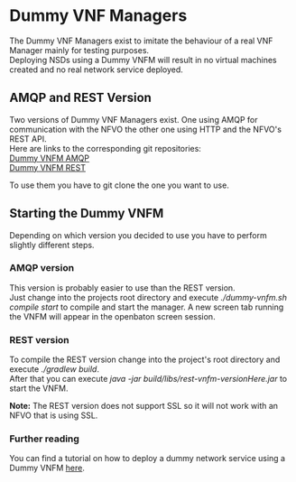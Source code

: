# Dummy VNF Managers

The Dummy VNF Managers exist to imitate the behaviour of a real VNF Manager mainly for testing purposes.  
Deploying NSDs using a Dummy VNFM will result in no virtual machines created and no real network service deployed.  

## AMQP and REST Version

Two versions of Dummy VNF Managers exist. One using AMQP for communication with the NFVO the other one using HTTP and the NFVO's REST API.  
Here are links to the corresponding git repositories:  
[Dummy VNFM AMQP][dummy-amqp]  
[Dummy VNFM REST][dummy-rest]

To use them you have to git clone the one you want to use. 

## Starting the Dummy VNFM

Depending on which version you decided to use you have to perform slightly different steps. 

### AMQP version

This version is probably easier to use than the REST version.  
Just change into the projects root directory and execute *./dummy-vnfm.sh compile start* to compile and start the manager. 
A new screen tab running the VNFM will appear in the openbaton screen session. 

### REST version

To compile the REST version change into the project's root directory and execute *./gradlew build*.  
After that you can execute *java -jar build/libs/rest-vnfm-versionHere.jar* to start the VNFM. 

**Note:** The REST version does not support SSL so it will not work with an NFVO that is using SSL. 

### Further reading

You can find a tutorial on how to deploy a dummy network service using a Dummy VNFM [here].

<!---
References
-->

[dummy-amqp]: https://github.com/openbaton/dummy-vnfm-amqp
[dummy-rest]: https://github.com/openbaton/dummy-vnfm-rest
[here]: dummy-NSR


<!---
Script for open external links in a new tab
-->
<script type="text/javascript" charset="utf-8">
      // Creating custom :external selector
      $.expr[':'].external = function(obj){
          return !obj.href.match(/^mailto\:/)
                  && (obj.hostname != location.hostname);
      };
      $(function(){
        $('a:external').addClass('external');
        $(".external").attr('target','_blank');
      })
</script>

